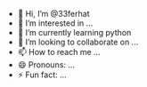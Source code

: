- 👋 Hi, I’m @33ferhat
- 👀 I’m interested in ...
- 🌱 I’m currently learning python
- 💞️ I’m looking to collaborate on ...
- 📫 How to reach me ...
- 😄 Pronouns: ...
- ⚡ Fun fact: ...

<!---
33ferhat/33ferhat is a ✨ special ✨ repository because its `README.md` (this file) appears on your GitHub profile.
You can click the Preview link to take a look at your changes.
--->
